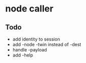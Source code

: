 # node caller

## Todo

- add identity to session
- add -node -twin instead of -dest
- handle -payload
- add -help
